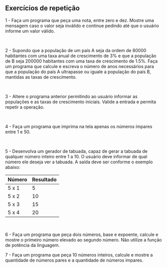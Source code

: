 ## Exercícios de repetição

1 - Faça um programa que peça uma nota, entre zero e dez. Mostre uma mensagem caso o valor seja inválido e continue pedindo até que o usuário informe um valor válido.

<br>

2 - Supondo que a população de um país A seja da ordem de 80000 habitantes com uma taxa anual de crescimento de 3% e que a população de B seja 200000 habitantes com uma taxa de crescimento de 1.5%. Faça um programa que calcule e escreva o número de anos necessários para que a população do país A ultrapasse ou iguale a população do país B, mantidas as taxas de crescimento.

<br>

3 - Altere o programa anterior permitindo ao usuário informar as populações e as taxas de crescimento iniciais. Valide a entrada e permita repetir a operação.

<br>

4 - Faça um programa que imprima na tela apenas os números ímpares entre 1 e 50.

<br>

5 - Desenvolva um gerador de tabuada, capaz de gerar a tabuada de qualquer número inteiro entre 1 a 10. O usuário deve informar de qual número ele deseja ver a tabuada. A saída deve ser conforme o exemplo abaixo:

| Número | Resultado |
| ----- | --- |
| 5 x 1 | 5  |
| 5 x 2 | 10 |
| 5 x 3 | 15 |
| 5 x 4 | 20 |

<br>

6 - Faça um programa que peça dois números, base e expoente, calcule e mostre o primeiro número elevado ao segundo número. Não utilize a função de potência da linguagem.

7 - Faça um programa que peça 10 números inteiros, calcule e mostre a quantidade de números pares e a quantidade de números ímpares.